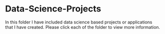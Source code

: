 # Data-Science-Projects
In this folder I have included data science based projects or applications that I have created. Please click each of the folder to view more information. 
